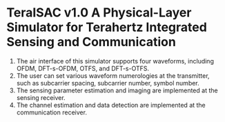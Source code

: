 # TeraISAC v1.0 A Physical-Layer Simulator for Terahertz Integrated Sensing and Communication

1. The air interface of this simulator supports four waveforms, including OFDM, DFT-s-OFDM, OTFS, and DFT-s-OTFS.
2. The user can set various waveform numerologies at the transmitter, such as subcarrier spacing, subcarrier number, symbol number.
3. The sensing parameter estimation and imaging are implemented at the sensing receiver.
4. The channel estimation and data detection are implemented at the communication receiver.